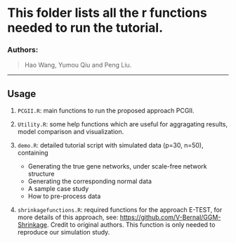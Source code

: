 # This folder lists all the r functions needed to run the tutorial. 

### Authors:
> Hao Wang, Yumou Qiu and Peng Liu.
---

Usage
-------
1. ```PCGII.R```: main functions to run the proposed approach PCGII. 

2. ```Utility.R```: some help functions which are useful for aggragating results, model comparison and visualization.

3. ```demo.R```: detailed tutorial script with simulated data (p=30, n=50), containing
   * Generating the true gene networks, under scale-free network structure
   * Generating the corresponding normal data
   * A sample case study
   * How to pre-process data

4. ```shrinkagefunctions.R```: required functions for the approach E-TEST, for more details of this approach, see: https://github.com/V-Bernal/GGM-Shrinkage. Credit to original authors. This function is only needed to reproduce our simulation study.

